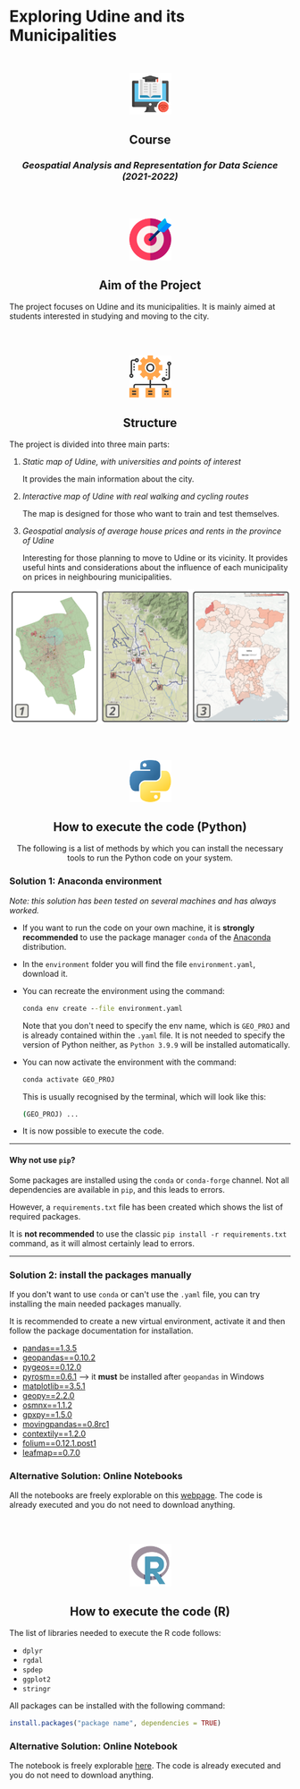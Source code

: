 # **Exploring Udine and its Municipalities**

<br>
<p align="center"><img src="images/course.png" width=75px/></p>
<h2 align="center"><b>Course</b></h2>
<h3 align="center"><i>Geospatial Analysis and Representation for Data Science (2021-2022)</i></h3>


<br><br>
<p align="center"><img src="images/aim.png" width=75px/></p>
<h2 align="center"><b>Aim of the Project</b></h2>

The project focuses on Udine and its municipalities. It is mainly aimed at students interested in studying and moving to the city.

<br><br>
<p align="center"><img src="images/structure.png" width=75px/></p>
<h2 align="center"><b>Structure</b></h2>

The project is divided into three main parts:

1. *Static map of Udine, with universities and points of interest*

    It provides the main information about the city.

2. *Interactive map of Udine with real walking and cycling routes*

    The map is designed for those who want to train and test themselves.

3. *Geospatial analysis of average house prices and rents in the province of Udine*

    Interesting for those planning to move to Udine or its vicinity. It provides useful hints and considerations about the influence of each municipality on prices in neighbouring municipalities.

![Preview](images/preview_of_sections.png)

<br><br>
<p align="center"><img src="images/python_logo.png" width=75px/></p>
<h2 align="center"><b>How to execute the code (Python)</b></h2>
<p align="center">The following is a list of methods by which you can install the necessary tools to run the Python code on your system.</p>

### **Solution 1: Anaconda environment**

*Note: this solution has been tested on several machines and has always worked.*

- If you want to run the code on your own machine, it is **strongly recommended** to use the package manager `conda` of the [Anaconda](https://www.anaconda.com/) distribution.

- In the `environment` folder you will find the file `environment.yaml`, download it.

- You can recreate the environment using the command:

    ```cmd
    conda env create --file environment.yaml
    ```

    Note that you don't need to specify the env name, which is `GEO_PROJ` and is already contained within the `.yaml` file. It is not needed to specify the version of Python neither, as `Python 3.9.9` will be installed automatically.

- You can now activate the environment with the command:

    ```cmd
    conda activate GEO_PROJ
    ```

    This is usually recognised by the terminal, which will look like this:

    ```cmd
    (GEO_PROJ) ...
    ```

- It is now possible to execute the code.

---

#### **Why not use `pip`?**

Some packages are installed using the `conda` or `conda-forge` channel. Not all dependencies are available in `pip`, and this leads to errors.

However, a `requirements.txt` file has been created which shows the list of required packages.

It is **not recommended** to use the classic `pip install -r requirements.txt` command, as it will almost certainly lead to errors.

---

### **Solution 2: install the packages manually**

If you don't want to use `conda` or can't use the `.yaml` file, you can try installing the main needed packages manually.

It is recommended to create a new virtual environment, activate it and then follow the package documentation for installation.

- [pandas==1.3.5](https://pandas.pydata.org/getting_started.html)
- [geopandas==0.10.2](https://geopandas.org/en/stable/getting_started/install.html)
- [pygeos==0.12.0](https://pygeos.readthedocs.io/en/stable/installation.html)
- [pyrosm==0.6.1](https://pyrosm.readthedocs.io/en/latest/installation.html) --> it **must** be installed after `geopandas` in Windows
- [matplotlib==3.5.1](https://matplotlib.org/stable/users/installing/index.html)
- [geopy==2.2.0](https://geopy.readthedocs.io/en/stable/#installation)
- [osmnx==1.1.2](https://osmnx.readthedocs.io/en/stable/)
- [gpxpy==1.5.0](https://pypi.org/project/gpxpy/)
- [movingpandas==0.8rc1](https://anaconda.org/conda-forge/movingpandas)
- [contextily==1.2.0](https://contextily.readthedocs.io/en/latest/)
- [folium==0.12.1.post1](https://python-visualization.github.io/folium/installing.html)
- [leafmap==0.7.0](https://leafmap.org/installation/)

### **Alternative Solution: Online Notebooks**

All the notebooks are freely explorable on this [webpage](https://danielepassabi.github.io/uni/geo/geo_project.html). The code is already executed and you do not need to download anything.

<br><br>
<p align="center"><img src="images/R_logo.png" width=75px/></p>
<h2 align="center"><b>How to execute the code (R)</b></h2>

The list of libraries needed to execute the R code follows:

- `dplyr`
- `rgdal`
- `spdep`
- `ggplot2`
- `stringr`

All packages can be installed with the following command:

```r
install.packages("package name", dependencies = TRUE)
```

### **Alternative Solution: Online Notebook**

The notebook is freely explorable [here](https://danielepassabi.github.io/uni/geo/nb/3_Analysis_of_House_Sale_and_Rent_Cost_in_Province_of_Udine_R.html). The code is already executed and you do not need to download anything.
